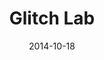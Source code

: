 ---
layout: showcase
title: "Glitch Lab"
flash: http://armorgames.com/play/16042/glitch-lab
website: http://armorgames.com/play/16042/glitch-lab
date: "2014-10-18"
---